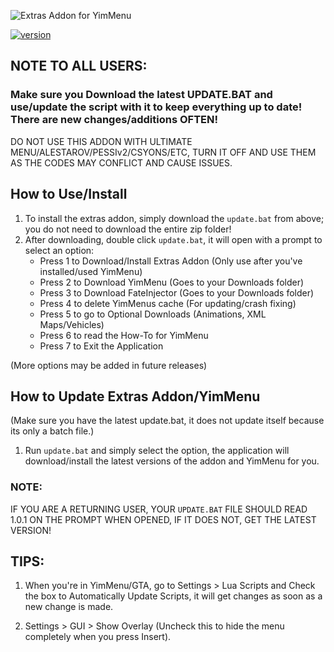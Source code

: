 ![Extras Addon for YimMenu](http://extrasaddon.us.to/img/extras-header-2.png)

[![version](https://img.shields.io/badge/version-1.0.2-red.svg)](http://extrasaddon.us.to/)

## NOTE TO ALL USERS:

### Make sure you Download the latest UPDATE.BAT and use/update the script with it to keep everything up to date!  There are new changes/additions OFTEN!

DO NOT USE THIS ADDON WITH ULTIMATE MENU/ALESTAROV/PESSIv2/CSYONS/ETC, TURN IT OFF AND USE THEM AS THE CODES MAY CONFLICT AND CAUSE ISSUES.

## How to Use/Install

1. To install the extras addon, simply download the `update.bat` from above; you do not need to download the entire zip folder!
2. After downloading, double click `update.bat`, it will open with a prompt to select an option:
   - Press 1 to Download/Install Extras Addon (Only use after you've installed/used YimMenu)
   - Press 2 to Download YimMenu (Goes to your Downloads folder)
   - Press 3 to Download FateInjector (Goes to your Downloads folder)
   - Press 4 to delete YimMenus cache (For updating/crash fixing)
   - Press 5 to go to Optional Downloads (Animations, XML Maps/Vehicles)
   - Press 6 to read the How-To for YimMenu
   - Press 7 to Exit the Application

(More options may be added in future releases)
## How to Update Extras Addon/YimMenu

(Make sure you have the latest update.bat, it does not update itself because its only a batch file.)
1. Run `update.bat` and simply select the option, the application will download/install the latest versions of the addon and YimMenu for you.


### NOTE:

IF YOU ARE A RETURNING USER, YOUR `UPDATE.BAT` FILE SHOULD READ 1.0.1 ON THE PROMPT WHEN OPENED, IF IT DOES NOT, GET THE LATEST VERSION!

## TIPS:

1. When you're in YimMenu/GTA, go to Settings > Lua Scripts and Check the box to Automatically Update Scripts, it will get changes as soon as a new change is made.

2. Settings > GUI > Show Overlay (Uncheck this to hide the menu completely when you press Insert).
